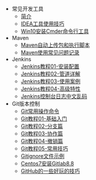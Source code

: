 * 常见开发工具
    * [简介](markdown/General/Tools/_readme.md)
    * [IDEA工具使用技巧](markdown/General/Tools/IDEA工具使用技巧.md)
    * [Win10安装Cmder命令行工具](markdown/General/Tools/Win10安装Cmder命令行工具.md)
* Maven
    * [Maven自动上传包和执行脚本](markdown/General/Tools/Maven/Maven自动上传包和执行脚本.md)
    * [Maven使用常见问题记录](markdown/General/Tools/Maven/Maven使用常见问题记录.md)
* Jenkins
    * [Jenkins教程01-安装配置](markdown/General/Tools/Jenkins/Jenkins教程01-安装配置.md)
    * [Jenkins教程02-管道详解](markdown/General/Tools/Jenkins/Jenkins教程02-管道详解.md)
    * [Jenkins教程03-使用案例](markdown/General/Tools/Jenkins/Jenkins教程03-使用案例.md)
    * [Jenkins教程04-高级特性](markdown/General/Tools/Jenkins/Jenkins教程04-高级特性.md)
    * [Jenkins控制台日志中文乱码](markdown/General/Tools/Jenkins/Jenkins控制台日志中文乱码.md)
* Git版本控制
    * [Git常用操作命令](markdown/General/Tools/Git/Git常用操作命令.md)
    * [Git教程01-基础入门](markdown/General/Tools/Git/Git教程01-基础入门.md)
    * [Git教程02-分支篇](markdown/General/Tools/Git/Git教程02-分支篇.md)
    * [Git教程03-协作篇](markdown/General/Tools/Git/Git教程03-协作篇.md)
    * [Git教程04-撤销篇](markdown/General/Tools/Git/Git教程04-撤销篇.md)
    * [Git教程05-常用技巧](markdown/General/Tools/Git/Git教程05-常用技巧.md)
    * [Gitignore文件示例](markdown/General/Tools/Git/Gitignore文件示例.md)
    * [Centos7安装Gitlab8.8](markdown/General/Tools/Git/Centos7安装Gitlab8.8.md)
    * [GitHub的一些好玩的技巧](markdown/General/Tools/Git/GitHub的一些好玩的技巧.md)

